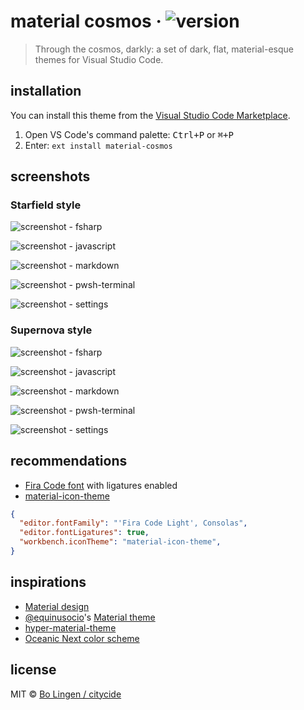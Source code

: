 # material cosmos &middot; ![version](https://flat.badgen.net/v/citycide.theme-material-cosmos)

> Through the cosmos, darkly: a set of dark, flat, material-esque themes for Visual Studio Code.

## installation

You can install this theme from the [Visual Studio Code Marketplace][market].

1. Open VS Code's command palette: <kbd>Ctrl+P</kbd> or <kbd>⌘+P</kbd>
2. Enter: `ext install material-cosmos`

## screenshots

### Starfield style

![screenshot - fsharp](https://raw.githubusercontent.com/citycide/vscode-cosmos/master/.media/starfield-fsharp.png)

![screenshot - javascript](https://raw.githubusercontent.com/citycide/vscode-cosmos/master/.media/starfield-js.png)

![screenshot - markdown](https://raw.githubusercontent.com/citycide/vscode-cosmos/master/.media/starfield-markdown.png)

![screenshot - pwsh-terminal](https://raw.githubusercontent.com/citycide/vscode-cosmos/master/.media/starfield-pwsh-terminal.png)

![screenshot - settings](https://raw.githubusercontent.com/citycide/vscode-cosmos/master/.media/starfield-settings.png)

### Supernova style

![screenshot - fsharp](https://raw.githubusercontent.com/citycide/vscode-cosmos/master/.media/supernova-fsharp.png)

![screenshot - javascript](https://raw.githubusercontent.com/citycide/vscode-cosmos/master/.media/supernova-js.png)

![screenshot - markdown](https://raw.githubusercontent.com/citycide/vscode-cosmos/master/.media/supernova-markdown.png)

![screenshot - pwsh-terminal](https://raw.githubusercontent.com/citycide/vscode-cosmos/master/.media/supernova-pwsh-terminal.png)

![screenshot - settings](https://raw.githubusercontent.com/citycide/vscode-cosmos/master/.media/supernova-settings.png)

## recommendations

* [Fira Code font](https://github.com/tonsky/FiraCode) with ligatures enabled
* [material-icon-theme](https://marketplace.visualstudio.com/items?itemName=PKief.material-icon-theme)

```json
{
  "editor.fontFamily": "'Fira Code Light', Consolas",
  "editor.fontLigatures": true,
  "workbench.iconTheme": "material-icon-theme",
}
```

## inspirations

* [Material design](https://material.io/design/)
* [@equinusocio](https://github.com/equinusocio)'s [Material theme](https://github.com/equinusocio/vsc-material-theme)
* [hyper-material-theme](https://hyper.is/plugins/hyper-material-theme)
* [Oceanic Next color scheme](https://github.com/voronianski/oceanic-next-color-scheme)

## license

MIT © [Bo Lingen / citycide](https://github.com/citycide)

[market]: https://marketplace.visualstudio.com/items?itemName=citycide.theme-material-cosmos
